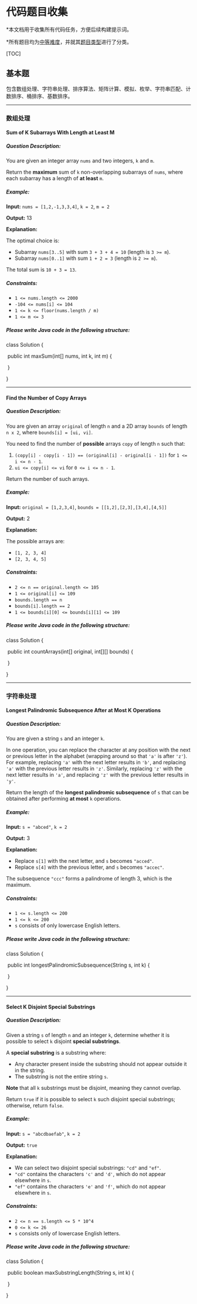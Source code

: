 # 代码题目收集

\*本文档用于收集所有代码任务，方便后续构建提示词。

\*所有题目均为<u>中等难度</u>，并就其<u>题目类型</u>进行了分类。

[TOC]



## 基本题

包含数组处理、字符串处理、排序算法、矩阵计算、模拟、枚举、字符串匹配、计数排序、桶排序、基数排序。

---

### 数组处理

#### **Sum of K Subarrays With Length at Least M**

##### Question Description:

You are given an integer array `nums` and two integers, `k` and `m`.

Return the **maximum** sum of `k` non-overlapping subarrays of `nums`, where each subarray has a length of **at least** `m`.

##### Example:

**Input:** `nums = [1,2,-1,3,3,4]`, `k = 2`, `m = 2`

**Output:** 13

**Explanation:**

The optimal choice is:

- Subarray `nums[3..5]` with sum `3 + 3 + 4 = 10` (length is `3 >= m`).
- Subarray `nums[0..1]` with sum `1 + 2 = 3` (length is `2 >= m`).

The total sum is `10 + 3 = 13`.

##### Constraints:

- `1 <= nums.length <= 2000`
- `-104 <= nums[i] <= 104`
- `1 <= k <= floor(nums.length / m)`
- `1 <= m <= 3`

##### Please write Java code in the following structure:

class Solution {

​	public int maxSum(int[] nums, int k, int m) {

​	}

}

---

#### **Find the Number of Copy Arrays**

##### Question Description:

You are given an array `original` of length `n` and a 2D array `bounds` of length `n x 2`, where `bounds[i] = [ui, vi]`.

You need to find the number of **possible** arrays `copy` of length `n` such that:

1. `(copy[i] - copy[i - 1]) == (original[i] - original[i - 1])` for `1 <= i <= n - 1`.
2. `ui <= copy[i] <= vi` for `0 <= i <= n - 1`.

Return the number of such arrays.

##### Example:

**Input:** `original = [1,2,3,4]`, `bounds = [[1,2],[2,3],[3,4],[4,5]]`

**Output:** 2

**Explanation:**

The possible arrays are:

- `[1, 2, 3, 4]`
- `[2, 3, 4, 5]`

##### Constraints:

- `2 <= n == original.length <= 105`
- `1 <= original[i] <= 109`
- `bounds.length == n`
- `bounds[i].length == 2`
- `1 <= bounds[i][0] <= bounds[i][1] <= 109`

##### Please write Java code in the following structure:

class Solution {

​	public int countArrays(int[] original, int[][] bounds) {        

​	}

}

---

### 字符串处理

#### **Longest Palindromic Subsequence After at Most K Operations**

##### Question Description:

You are given a string `s` and an integer `k`.

In one operation, you can replace the character at any position with the next or previous letter in the alphabet (wrapping around so that `'a'` is after `'z'`). For example, replacing `'a'` with the next letter results in `'b'`, and replacing `'a'` with the previous letter results in `'z'`. Similarly, replacing `'z'` with the next letter results in `'a'`, and replacing `'z'` with the previous letter results in `'y'`.

Return the length of the **longest palindromic subsequence** of `s` that can be obtained after performing **at most** `k` operations.

##### Example:

**Input:** `s = "abced"`, `k = 2`

**Output:** 3

**Explanation:**

- Replace `s[1]` with the next letter, and `s` becomes `"acced"`.
- Replace `s[4]` with the previous letter, and `s` becomes `"accec"`.

The subsequence `"ccc"` forms a palindrome of length 3, which is the maximum.

##### Constraints:

- `1 <= s.length <= 200`
- `1 <= k <= 200`
- `s` consists of only lowercase English letters.

##### Please write Java code in the following structure:

class Solution {

​	public int longestPalindromicSubsequence(String s, int k) {

​	}

}

---

#### **Select K Disjoint Special Substrings**

##### Question Description:

Given a string `s` of length `n` and an integer `k`, determine whether it is possible to select `k` disjoint **special substrings**.

A **special substring** is a substring where:

- Any character present inside the substring should not appear outside it in the string.
- The substring is not the entire string `s`.

**Note** that all `k` substrings must be disjoint, meaning they cannot overlap.

Return `true` if it is possible to select `k` such disjoint special substrings; otherwise, return `false`.

##### Example:

**Input:** `s = "abcdbaefab"`, `k = 2`

**Output:** `true`

**Explanation:**

- We can select two disjoint special substrings: `"cd"` and `"ef"`.
- `"cd"` contains the characters `'c'` and `'d'`, which do not appear elsewhere in `s`.
- `"ef"` contains the characters `'e'` and `'f'`, which do not appear elsewhere in `s`.

##### Constraints:

- `2 <= n == s.length <= 5 * 10^4`
- `0 <= k <= 26`
- `s` consists only of lowercase English letters.

##### Please write Java code in the following structure:

class Solution {

​	public boolean maxSubstringLength(String s, int k) {

​	}

}
